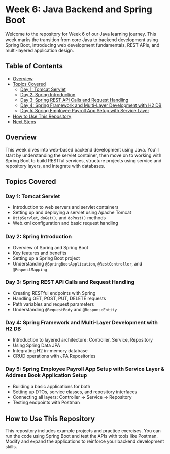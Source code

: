 # Week 6: Java Backend and Spring Boot

Welcome to the repository for Week 6 of our Java learning journey. This week marks the transition from core Java to backend development using Spring Boot, introducing web development fundamentals, REST APIs, and multi-layered application design.

## Table of Contents

- [Overview](#overview)
- [Topics Covered](#topics-covered)
  - [Day 1: Tomcat Servlet](#day-1-tomcat-servlet)
  - [Day 2: Spring Introduction](#day-2-spring-introduction)
  - [Day 3: Spring REST API Calls and Request Handling](#day-3-spring-rest-api-calls-and-request-handling)
  - [Day 4: Spring Framework and Multi-Layer Development with H2 DB](#day-4-spring-framework-and-multi-layer-development-with-h2-db)
  - [Day 5: Spring Employee Payroll App Setup with Service Layer](#day-5-spring-employee-payroll-app-setup-with-service-layer)
- [How to Use This Repository](#how-to-use-this-repository)
- [Next Steps](#next-steps)

## Overview

This week dives into web-based backend development using Java. You'll start by understanding the servlet container, then move on to working with Spring Boot to build RESTful services, structure projects using service and repository layers, and integrate with databases.

## Topics Covered

### Day 1: Tomcat Servlet

- Introduction to web servers and servlet containers
- Setting up and deploying a servlet using Apache Tomcat
- `HttpServlet`, `doGet()`, and `doPost()` methods
- Web.xml configuration and basic request handling

### Day 2: Spring Introduction

- Overview of Spring and Spring Boot
- Key features and benefits
- Setting up a Spring Boot project
- Understanding `@SpringBootApplication`, `@RestController`, and `@RequestMapping`

### Day 3: Spring REST API Calls and Request Handling

- Creating RESTful endpoints with Spring
- Handling GET, POST, PUT, DELETE requests
- Path variables and request parameters
- Understanding `@RequestBody` and `@ResponseEntity`

### Day 4: Spring Framework and Multi-Layer Development with H2 DB

- Introduction to layered architecture: Controller, Service, Repository
- Using Spring Data JPA
- Integrating H2 in-memory database
- CRUD operations with JPA Repositories

### Day 5: Spring Employee Payroll App Setup with Service Layer & Address Book Application Setup

- Building a basic applications for both
- Setting up DTOs, service classes, and repository interfaces
- Connecting all layers: Controller → Service → Repository
- Testing endpoints with Postman

## How to Use This Repository

This repository includes example projects and practice exercises. You can run the code using Spring Boot and test the APIs with tools like Postman. Modify and expand the applications to reinforce your backend development skills.

